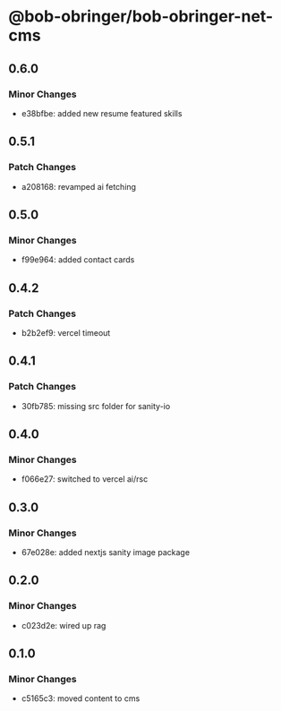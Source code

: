 # @bob-obringer/bob-obringer-net-cms

## 0.6.0

### Minor Changes

- e38bfbe: added new resume featured skills

## 0.5.1

### Patch Changes

- a208168: revamped ai fetching

## 0.5.0

### Minor Changes

- f99e964: added contact cards

## 0.4.2

### Patch Changes

- b2b2ef9: vercel timeout

## 0.4.1

### Patch Changes

- 30fb785: missing src folder for sanity-io

## 0.4.0

### Minor Changes

- f066e27: switched to vercel ai/rsc

## 0.3.0

### Minor Changes

- 67e028e: added nextjs sanity image package

## 0.2.0

### Minor Changes

- c023d2e: wired up rag

## 0.1.0

### Minor Changes

- c5165c3: moved content to cms
